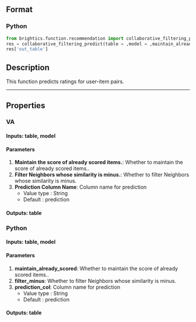 ## Format
### Python
```python
from brightics.function.recommendation import collaborative_filtering_predict
res = collaborative_filtering_predict(table = ,model = ,maintain_already_scored = ,filter_minus = ,prediction_col = )
res['out_table']
```

## Description
This function predicts ratings for user-item pairs.

---

## Properties
### VA
#### Inputs: table, model

#### Parameters
1. **Maintain the score of already scored items.**: Whether to maintain the score of already scored items..
2. **Filter Neighbors whose similarity is minus.**: Whether to filter Neighbors whose similarity is minus.
3. **Prediction Column Name**: Column name for prediction
   - Value type : String
   - Default : prediction

#### Outputs: table

### Python
#### Inputs: table, model

#### Parameters
1. **maintain_already_scored**: Whether to maintain the score of already scored items..
2. **filter_minus**: Whether to filter Neighbors whose similarity is minus.
3. **prediction_col**: Column name for prediction
   - Value type : String
   - Default : prediction

#### Outputs: table

